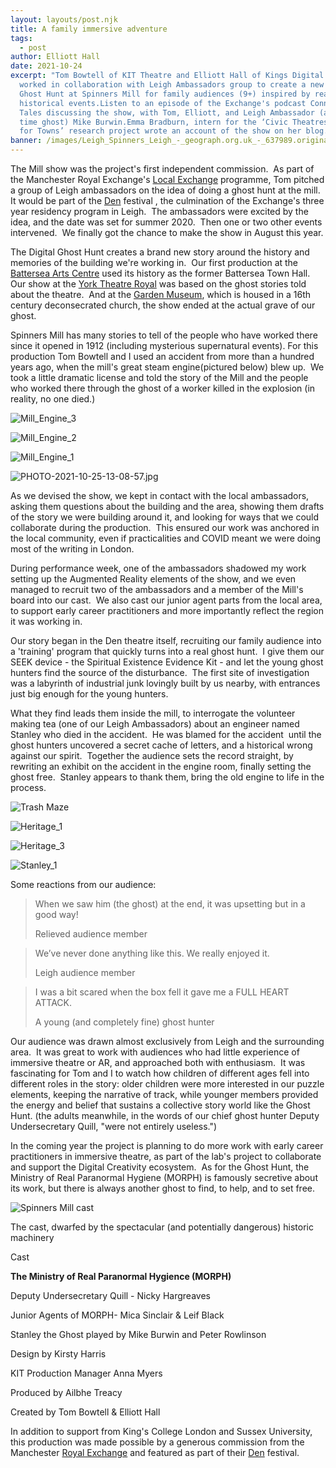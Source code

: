 ```yaml
---
layout: layouts/post.njk
title: A family immersive adventure
tags:
  - post
author: Elliott Hall
date: 2021-10-24
excerpt: "Tom Bowtell of KIT Theatre and Elliott Hall of Kings Digital Lab
  worked in collaboration with Leigh Ambassadors group to create a new Digital
  Ghost Hunt at Spinners Mill for family audiences (9+) inspired by real
  historical events.Listen to an episode of the Exchange's podcast Connecting
  Tales discussing the show, with Tom, Elliott, and Leigh Ambassador (and part
  time ghost) Mike Burwin.Emma Bradburn, intern for the ‘Civic Theatres: A Place
  for Towns’ research project wrote an account of the show on her blog."
banner: /images/Leigh_Spinners_Leigh_-_geograph.org.uk_-_637989.original.png
---
```


The Mill show was the project's first independent commission.  As part of the Manchester Royal Exchange's [Local Exchange](https://www.royalexchange.co.uk/local-exchange) programme, Tom pitched a group of Leigh ambassadors on the idea of doing a ghost hunt at the mill.  It would be part of the [Den](https://www.royalexchange.co.uk/spinnersmillleigh) festival , the culmination of the Exchange's three year residency program in Leigh.  The ambassadors were excited by the idea, and the date was set for summer 2020.  Then one or two other events intervened.  We finally got the chance to make the show in August this year.

The Digital Ghost Hunt creates a brand new story around the history and memories of the building we're working in.  Our first production at the [Battersea Arts Centre](https://bac.org.uk/) used its history as the former Battersea Town Hall. Our show at the [York Theatre Royal](https://www.yorktheatreroyal.co.uk/) was based on the ghost stories told about the theatre.  And at the [Garden Museum](https://gardenmuseum.org.uk/), which is housed in a 16th century deconsecrated church, the show ended at the actual grave of our ghost.

Spinners Mill has many stories to tell of the people who have worked there since it opened in 1912 (including mysterious supernatural events). For this production Tom Bowtell and I used an accident from more than a hundred years ago, when the mill's great steam engine(pictured below) blew up.  We took a little dramatic license and told the story of the Mill and the people who worked there through the ghost of a worker killed in the explosion (in reality, no one died.)

![Mill_Engine_3](/images/PHOTO-2021-10-25-13-08-59.width-300.jpg)

![Mill_Engine_2](/images/PHOTO-2021-10-25-13-08-59_2.width-300.jpg)

![Mill_Engine_1](/images/PHOTO-2021-10-25-13-08-58.width-300.jpg)

![PHOTO-2021-10-25-13-08-57.jpg](/images/PHOTO-2021-10-25-13-08-57.width-300.jpg)

As we devised the show, we kept in contact with the local ambassadors, asking them questions about the building and the area, showing them drafts of the story we were building around it, and looking for ways that we could collaborate during the production.  This ensured our work was anchored in the local community, even if practicalities and COVID meant we were doing most of the writing in London.

During performance week, one of the ambassadors shadowed my work setting up the Augmented Reality elements of the show, and we even managed to recruit two of the ambassadors and a member of the Mill's board into our cast.  We also cast our junior agent parts from the local area, to support early career practitioners and more importantly reflect the region it was working in.

Our story began in the Den theatre itself, recruiting our family audience into a 'training' program that quickly turns into a real ghost hunt.  I give them our SEEK device - the Spiritual Existence Evidence Kit - and let the young ghost hunters find the source of the disturbance.  The first site of investigation was a labyrinth of industrial junk lovingly built by us nearby, with entrances just big enough for the young hunters.

What they find leads them inside the mill, to interrogate the volunteer making tea (one of our Leigh Ambassadors) about an engineer named Stanley who died in the accident.  He was blamed for the accident  until the ghost hunters uncovered a secret cache of letters, and a historical wrong against our spirit.  Together the audience sets the record straight, by rewriting an exhibit on the accident in the engine room, finally setting the ghost free.  Stanley appears to thank them, bring the old engine to life in the process.

![Trash Maze](/images/PHOTO-2021-08-04-17-21-10.width-300.jpg)

![Heritage_1](/images/IMG_4959.width-300.jpg)

![Heritage_3](/images/IMG_4968.width-300.jpg)

![Stanley_1](/images/PHOTO-2021-08-08-18-29-09_3.width-300.jpg)

Some reactions from our audience:

> When we saw him (the ghost) at the end, it was upsetting but in a good way!
>
> Relieved audience member

> We’ve never done anything like this. We really enjoyed it.
>
> Leigh audience member

> I was a bit scared when the box fell it gave me a FULL HEART ATTACK.
>
> A young (and completely fine) ghost hunter

Our audience was drawn almost exclusively from Leigh and the surrounding area.  It was great to work with audiences who had little experience of immersive theatre or AR, and approached both with enthusiasm.  It was fascinating for Tom and I to watch how children of different ages fell into different roles in the story: older children were more interested in our puzzle elements, keeping the narrative of track, while younger members provided the energy and belief that sustains a collective story world like the Ghost Hunt. (the adults meanwhile, in the words of our chief ghost hunter Deputy Undersecretary Quill, "were not entirely useless.")

In the coming year the project is planning to do more work with early career practitioners in immersive theatre, as part of the lab's project to collaborate and support the Digital Creativity ecosystem.  As for the Ghost Hunt, the Ministry of Real Paranormal Hygiene (MORPH) is famously secretive about its work, but there is always another ghost to find, to help, and to set free.

![Spinners Mill cast](/images/PHOTO-2021-08-08-18-29-09.width-1024.jpg)

The cast, dwarfed by the spectacular (and potentially dangerous) historic machinery

Cast

**The Ministry of Real Paranormal Hygience (MORPH)**

Deputy Undersecretary Quill - Nicky Hargreaves

Junior Agents of MORPH- Mica Sinclair & Leif Black

Stanley the Ghost played by Mike Burwin and Peter Rowlinson

Design by Kirsty Harris

KIT Production Manager Anna Myers

Produced by Ailbhe Treacy

Created by Tom Bowtell & Elliott Hall

In addition to support from King's College London and Sussex University, this production was made possible by a generous commission from the Manchester [Royal Exchange](https://www.royalexchange.co.uk/) and featured as part of their [Den](https://www.royalexchange.co.uk/the-den) festival.
